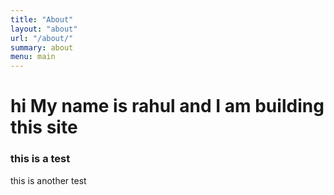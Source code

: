 ```yaml
---
title: "About"
layout: "about"
url: "/about/"
summary: about
menu: main
---
```


# hi My name is rahul and I am building this site

### this is a test

this is another test


